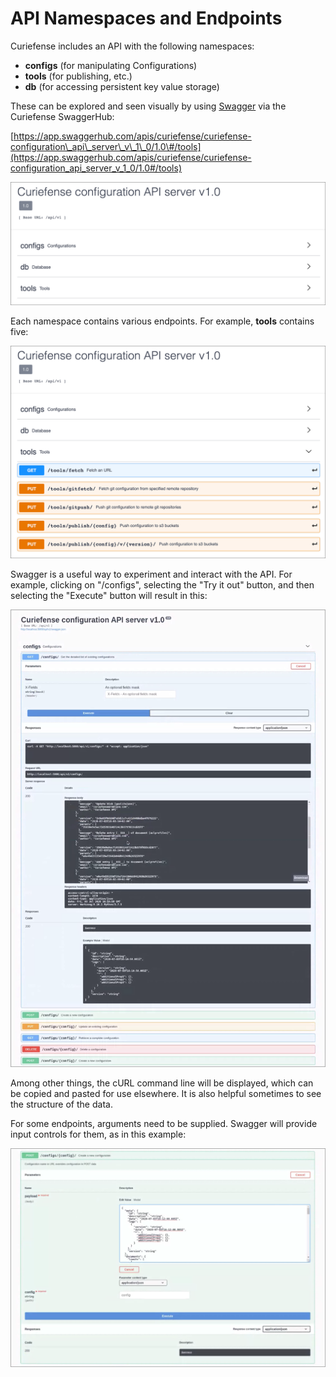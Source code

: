 # API Namespaces and Endpoints

Curiefense includes an API with the following namespaces:

* **configs** \(for manipulating Configurations\)
* **tools** \(for publishing, etc.\)
* **db** \(for accessing persistent key value storage\)

These can be explored and seen visually by using [Swagger](https://swagger.io/) via the Curiefense SwaggerHub:

[https://app.swaggerhub.com/apis/curiefense/curiefense-configuration\_api\_server\_v\_1\_0/1.0\#/tools](https://app.swaggerhub.com/apis/curiefense/curiefense-configuration_api_server_v_1_0/1.0#/tools)

![](../.gitbook/assets/swaggerhub.png)

Each namespace contains various endpoints. For example, **tools** contains five:

![](../.gitbook/assets/swaggerhub-tools-endpoints.png)

Swagger is a useful way to experiment and interact with the API. For example, clicking on "/configs", selecting the "Try it out" button, and then selecting the "Execute" button will result in this:

![](../.gitbook/assets/swagger-2%20%281%29.png)

Among other things, the cURL command line will be displayed, which can be copied and pasted for use elsewhere. It is also helpful sometimes to see the structure of the data.

For some endpoints, arguments need to be supplied. Swagger will provide input controls for them, as in this example:

![](../.gitbook/assets/swagger-create-config.png)

